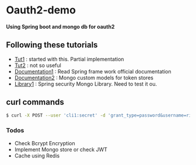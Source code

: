 # Oauth2-demo

#### Using  Spring boot and mongo db for oauth2

## Following these tutorials
 - [Tut1] : started with this. Partial implementation
 - [Tut2] : not so useful
 - [Documentation1] : Read Spring frame work official documentation
 - [Documentation2] : Mongo custom models for token stores
 - [Library1] : Spring security Mongo Library. Need to test it ou.
    
[Tut1]: <https://gigsterous.github.io/engineering/2017/03/01/spring-boot-4.html>
[Tut2]: <https://jugbd.org/2017/09/19/implementing-oauth2-spring-boot-spring-security/>
[Documentation1]: <http://projects.spring.io/spring-security-oauth/docs/oauth2.html>
[Documentation2]:<https://github.com/jeebb/oauth-demo/tree/master/sec-api/src/main/java/com/jeenguyen/demo/oauth/api/entities>
[Library1]: <https://github.com/altfatterz/spring-security-mongodb>
## curl commands
```sh
$ curl -X POST --user 'cli1:secret' -d 'grant_type=password&username=rik&password=password' http://localhost:8080/oauth/token
```
### Todos
  - Check Bcrypt Encryption
  - Implement Mongo store or check JWT
  - Cache using Redis
 
